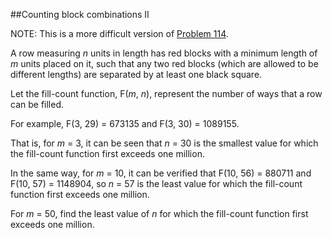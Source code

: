 ##Counting block combinations II

NOTE: This is a more difficult version of <a href="problem=114">Problem 114</a>.

A row measuring <i>n</i> units in length has red blocks with a minimum length of <i>m</i> units placed on it, such that any two red blocks (which are allowed to be different lengths) are separated by at least one black square.

Let the fill-count function, F(<i>m</i>, <i>n</i>), represent the number of ways that a row can be filled.

For example, F(3, 29) = 673135 and F(3, 30) = 1089155.

That is, for <i>m</i> = 3, it can be seen that <i>n</i> = 30 is the smallest value for which the fill-count function first exceeds one million.

In the same way, for <i>m</i> = 10, it can be verified that F(10, 56) = 880711 and F(10, 57) = 1148904, so <i>n</i> = 57 is the least value for which the fill-count function first exceeds one million.

For <i>m</i> = 50, find the least value of <i>n</i> for which the fill-count function first exceeds one million.
